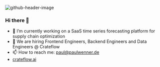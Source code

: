 ![github-header-image](https://media.licdn.com/dms/image/D4D16AQFYrZRLJFKAhw/profile-displaybackgroundimage-shrink_350_1400/0/1719865363512?e=1727308800&v=beta&t=Orrlq3fRrbzGqkXUK7ObQicva8nrAzAlTUHg-8SXaMc)
### Hi there 👋

- 🔭 I’m currently working on a SaaS time series forecasting platform for supply chain optimization
- 👯 We are hiring Frontend Engineers, Backend Engineers and Data Engineers @ Crateflow
- 📫 How to reach me: paul@paulwenner.de
- [crateflow.ai](https://www.crateflow.ai/)

